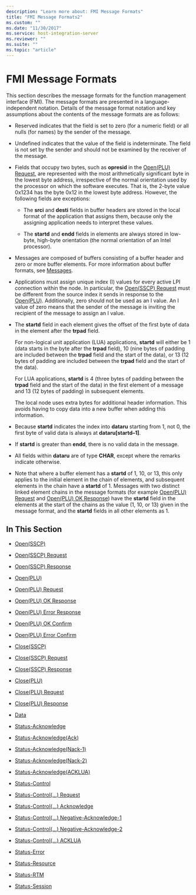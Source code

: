 ```yaml
---
description: "Learn more about: FMI Message Formats"
title: "FMI Message Formats2"
ms.custom: ""
ms.date: "11/30/2017"
ms.service: host-integration-server
ms.reviewer: ""
ms.suite: ""
ms.topic: "article"
---
```

# FMI Message Formats
This section describes the message formats for the function management interface (FMI). The message formats are presented in a language-independent notation. Details of the message format notation and key assumptions about the contents of the message formats are as follows:  
  
-   Reserved indicates that the field is set to zero (for a numeric field) or all nulls (for names) by the sender of the message.  
  
-   Undefined indicates that the value of the field is indeterminate. The field is not set by the sender and should not be examined by the receiver of the message.  
  
-   Fields that occupy two bytes, such as **opresid** in the [Open(PLU) Request](../core/open-plu-request2.md), are represented with the most arithmetically significant byte in the lowest byte address, irrespective of the normal orientation used by the processor on which the software executes. That is, the 2-byte value 0x1234 has the byte 0x12 in the lowest byte address. However, the following fields are exceptions:  
  
    -   The **srci** and **desti** fields in buffer headers are stored in the local format of the application that assigns them, because only the assigning application needs to interpret these values.  
  
    -   The **startd** and **endd** fields in elements are always stored in low-byte, high-byte orientation (the normal orientation of an Intel processor).  
  
-   Messages are composed of buffers consisting of a buffer header and zero or more buffer elements. For more information about buffer formats, see [Messages](./messages2.md).  
  
-   Applications must assign unique index (I) values for every active LPI connection within the node. In particular, the [Open(SSCP) Request](../core/open-sscp-request2.md) must be different from the source index it sends in response to the [Open(PLU)](../core/open-plu-1.md). Additionally, zero should not be used as an I value. An I value of zero means that the sender of the message is inviting the recipient of the message to assign an I value.  
  
-   The **startd** field in each element gives the offset of the first byte of data in the element after the **trpad** field.  
  
     For non-logical unit application (LUA) applications, **startd** will either be 1 (data starts in the byte after the **trpad** field), 10 (nine bytes of padding are included between the **trpad** field and the start of the data), or 13 (12 bytes of padding are included between the **trpad** field and the start of the data).  
  
     For LUA applications, **startd** is 4 (three bytes of padding between the **trpad** field and the start of the data) in the first element of a message and 13 (12 bytes of padding) in subsequent elements.  
  
     The local node uses extra bytes for additional header information. This avoids having to copy data into a new buffer when adding this information.  
  
-   Because **startd** indicates the index into **dataru** starting from 1, not 0, the first byte of valid data is always at **dataru[startd–1]**.  
  
-   If **startd** is greater than **endd**, there is no valid data in the message.  
  
-   All fields within **dataru** are of type **CHAR**, except where the remarks indicate otherwise.  
  
-   Note that where a buffer element has a **startd** of 1, 10, or 13, this only applies to the initial element in the chain of elements, and subsequent elements in the chain have a **startd** of 1. Messages with two distinct linked element chains in the message formats (for example [Open(PLU) Request](../core/open-plu-request2.md) and [Open(PLU) OK Response](../core/open-plu-oresponse2.md)) have the **startd** field in the elements at the start of the chains as the value (1, 10, or 13) given in the message format, and the **startd** fields in all other elements as 1.  
  
## In This Section  
  
-   [Open(SSCP)](../core/open-sscp-2.md)  
  
-   [Open(SSCP) Request](../core/open-sscp-request2.md)  
  
-   [Open(SSCP) Response](../core/open-sscp-response1.md)  
  
-   [Open(PLU)](../core/open-plu-1.md)  
  
-   [Open(PLU) Request](../core/open-plu-request2.md)  
  
-   [Open(PLU) OK Response](../core/open-plu-oresponse2.md)  
  
-   [Open(PLU) Error Response](../core/open-plu-error-response2.md)  
  
-   [Open(PLU) OK Confirm](../core/open-plu-oconfirm1.md)  
  
-   [Open(PLU) Error Confirm](../core/open-plu-error-confirm2.md)  
  
-   [Close(SSCP)](../core/close-sscp-2.md)  
  
-   [Close(SSCP) Request](../core/close-sscp-request2.md)  
  
-   [Close(SSCP) Response](../core/close-sscp-response1.md)  
  
-   [Close(PLU)](../core/close-plu-2.md)  
  
-   [Close(PLU) Request](../core/close-plu-request2.md)  
  
-   [Close(PLU) Response](../core/close-plu-response2.md)  
  
-   [Data](../core/data1.md)  
  
-   [Status-Acknowledge](../core/status-acknowledge1.md)  
  
-   [Status-Acknowledge(Ack)](../core/status-acknowledge-ack-2.md)  
  
-   [Status-Acknowledge(Nack-1)](../core/status-acknowledge-nack-1-1.md)  
  
-   [Status-Acknowledge(Nack-2)](../core/status-acknowledge-nack-2-2.md)  
  
-   [Status-Acknowledge(ACKLUA)](../core/status-acknowledge-acklua-2.md)  
  
-   [Status-Control](../core/status-control1.md)  
  
-   [Status-Control(...) Request](../core/status-control-request2.md)  
  
-   [Status-Control(...) Acknowledge](../core/status-control-acknowledge1.md)  
  
-   [Status-Control(...) Negative-Acknowledge-1](../core/status-control-negative-acknowledge-11.md)  
  
-   [Status-Control(...) Negative-Acknowledge-2](../core/status-control-negative-acknowledge-21.md)  
  
-   [Status-Control(...) ACKLUA](../core/status-control-acklua1.md)  
  
-   [Status-Error](../core/status-error1.md)  
  
-   [Status-Resource](../core/status-resource1.md)  
  
-   [Status-RTM](../core/status-rtm1.md)  
  
-   [Status-Session](../core/status-session2.md)
